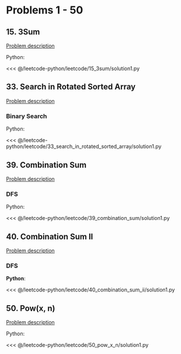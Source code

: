 # Problems 1 - 50

## 15. 3Sum

[Problem description](https://leetcode.com/problems/3sum/)

Python:

<<< @/leetcode-python/leetcode/15_3sum/solution1.py

## 33. Search in Rotated Sorted Array

[Problem description](https://leetcode.com/problems/search-in-rotated-sorted-array/)

### Binary Search

Python:

<<< @/leetcode-python/leetcode/33_search_in_rotated_sorted_array/solution1.py

## 39. Combination Sum

[Problem description](https://leetcode.com/problems/combination-sum/)

### DFS

Python:

<<< @/leetcode-python/leetcode/39_combination_sum/solution1.py

## 40. Combination Sum II

[Problem description](https://leetcode.com/problems/combination-sum-ii/)

### DFS

__Python__:

<<< @/leetcode-python/leetcode/40_combination_sum_ii/solution1.py

## 50. Pow(x, n)

[Problem description](https://leetcode.com/problems/powx-n/)

Python:

<<< @/leetcode-python/leetcode/50_pow_x_n/solution1.py
